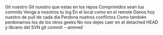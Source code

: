 Git nuestro
Git nuestro que estas en los repos
Comprimidos sean tus commits
Venga a nosotros tu log
En el local como en el remote
Danos hoy nuestro de pull de cada día
Perdona nuetros conflictos 
Como también perdonamos los de los otros geeks
No nos dejes caer en el detached HEAD
y librano del SVN
git commit --ammed